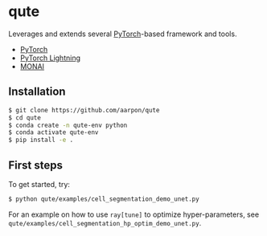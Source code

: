 # qute

Leverages and extends several [PyTorch](https://pytorch.org)-based framework and tools.

* [PyTorch](https://pytorch.org)
* [PyTorch Lightning](https://www.pytorchlightning.ai/)
* [MONAI](https://monai.io)

## Installation

```bash
$ git clone https://github.com/aarpon/qute
$ cd qute
$ conda create -n qute-env python
$ conda activate qute-env
$ pip install -e .
```

## First steps

To get started, try:

```bash
$ python qute/examples/cell_segmentation_demo_unet.py 
```

For an example on how to use `ray[tune]` to optimize hyper-parameters, see `qute/examples/cell_segmentation_hp_optim_demo_unet.py`.

